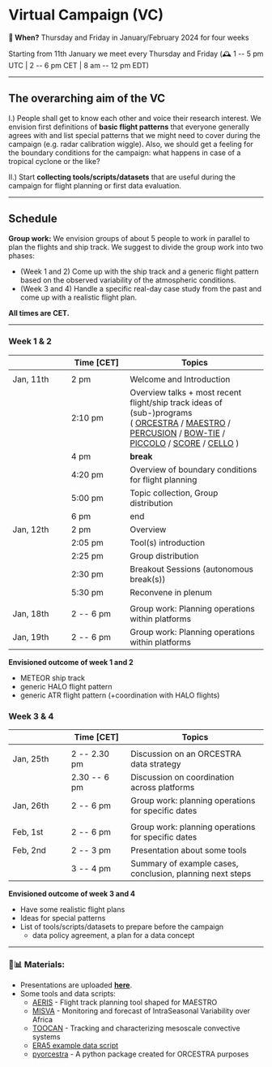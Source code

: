 # Virtual Campaign (VC)

**📅 When?** Thursday and Friday in January/February 2024 for four weeks

Starting from 11th January we meet every Thursday and Friday (🕰  1 -- 5 pm UTC | 2 -- 6 pm CET | 8 am -- 12 pm EDT)

---

## The overarching aim of the VC

I.) People shall get to know each other and voice their research interest. We envision first definitions of **basic flight patterns** that everyone generally agrees with and list special patterns that we might need to cover during the campaign (e.g. radar calibration wiggle). Also, we should get a feeling for the boundary conditions for the campaign: what happens in case of a tropical cyclone or the like?

II.) Start **collecting tools/scripts/datasets** that are useful during the campaign for flight planning or first data evaluation.

---

## Schedule

**Group work:** We envision groups of about 5 people to work in parallel to plan the flights and ship track. We suggest to divide the group work into two phases:
- (Week 1 and 2) Come up with the ship track and a generic flight pattern based on the observed variability of the atmospheric conditions.
- (Week 3 and 4) Handle a specific real-day case study from the past and come up with a realistic flight plan.

**All times are CET.**

---

### Week 1 & 2

| <div style="width:100px"></div>        | <div style="width:100px">Time [CET] </div>      |  Topics |
| --------   | -------- | --------------- |
||||
| Jan, 11th | 2 pm |  Welcome and Introduction |
| | 2:10 pm     | Overview talks + most recent flight/ship track ideas of (sub-)programs <br> ( [ORCESTRA](https://orcestra-campaign.org/preparation.html) / [MAESTRO](https://orcestra-campaign.org/maestro.html) / [PERCUSION](https://orcestra-campaign.org/percusion.html) / [BOW-TIE](https://orcestra-campaign.org/bowtie.html) / [PICCOLO](https://orcestra-campaign.org/piccolo.html) / [SCORE](https://orcestra-campaign.org/score.html) / [CELLO](https://orcestra-campaign.org/cello.html) )    |
| | 4 pm    |  **break** |
| | 4:20 pm     | Overview of boundary conditions for flight planning |
| | 5:00 pm     | Topic collection, Group distribution  |
| | 6 pm | end |
| Jan, 12th  | 2 pm     | Overview    |
| | 2:05 pm       | Tool(s) introduction |
| | 2:25 pm       | Group distribution   |
| | 2:30 pm       | Breakout Sessions  (autonomous break(s))  |
| | 5:30 pm       | Reconvene in plenum  |
||||
| Jan, 18th   | 2 -- 6 pm     | Group work: Planning operations within platforms    |
| Jan, 19th  | 2 -- 6 pm    | Group work: Planning operations within platforms    |

**Envisioned outcome of week 1 and 2**
* METEOR ship track
* generic HALO flight pattern
* generic ATR flight pattern (+coordination with HALO flights)

### Week 3 & 4

|  <div style="width:100px"></div>        | <div style="width:100px">Time [CET] </div>      |  Topics  |
| --------   | -------- | --------------- |
||||
| Jan, 25th  | 2 -- 2.30 pm | Discussion on an ORCESTRA data strategy|
|            | 2.30 -- 6 pm | Discussion on coordination across platforms |
| Jan, 26th  | 2 -- 6 pm | Group work: planning operations for specific dates     |
||||
| Feb, 1st  | 2 -- 6 pm | Group work: planning operations for specific dates     |
| Feb, 2nd       | 2 -- 3 pm | Presentation about some tools |
|        | 3 -- 4 pm | Summary of example cases, conclusion, planning next steps |

**Envisioned outcome of week 3 and 4**
* Have some realistic flight plans
* Ideas for special patterns
* List of tools/scripts/datasets to prepare before the campaign
    * data policy agreement, a plan for a data concept

---

### 📑📊 Materials:

- Presentations are uploaded [**here**](https://owncloud.gwdg.de/index.php/s/0ox0MDheThYWxBN).
- Some tools and data scripts:
    - [AERIS](https://observations.ipsl.fr/aeris/maestro/#/map) - Flight track planning tool shaped for MAESTRO
    - [MISVA](https://misva.aeris-data.fr/en/homepage/) - Monitoring and forecast of IntraSeasonal Variability over Africa 
    - [TOOCAN](https://toocan.ipsl.fr/) - Tracking and characterizing mesoscale convective systems
    - [ERA5 example data script](hera5.md)
    - [pyorcestra](https://github.com/orcestra-campaign/pyorcestra) - A python package created for ORCESTRA purposes
